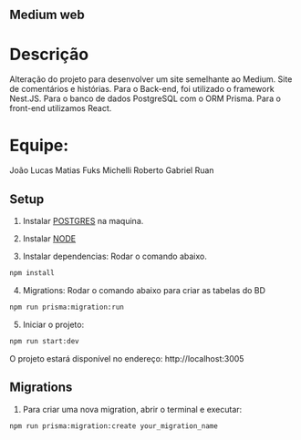 ## Medium web

# Descrição
Alteração do projeto para desenvolver um site semelhante ao Medium. Site de comentários e histórias. Para o Back-end, foi utilizado o framework Nest.JS. Para o banco de dados PostgreSQL com o ORM Prisma. Para o front-end utilizamos React.

# Equipe:

João Lucas
Matias Fuks
Michelli
Roberto Gabriel
Ruan


## Setup

1. Instalar [POSTGRES](https://www.postgresql.org/) na maquina.

2. Instalar [NODE](https://nodejs.org/pt)

3. Instalar dependencias: Rodar o comando abaixo.

```bash
npm install
```

4. Migrations: Rodar o comando abaixo para criar as tabelas do BD

```bash
npm run prisma:migration:run
```

5. Iniciar o projeto:

```bash
npm run start:dev
```

O projeto estará disponível no endereço: http://localhost:3005

## Migrations

1. Para criar uma nova migration, abrir o terminal e executar:

```bash
npm run prisma:migration:create your_migration_name
```

